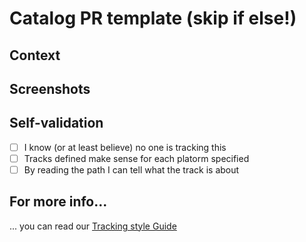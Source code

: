 # Catalog PR template (skip if else!)  

## Context  
[//]: # (Explain the context of your track so we can help you better)  

## Screenshots  
[//]: # (Screenshots showing the view or the flow to be tracked are much appreciated!)  

## Self-validation  
[//]: # (Does your track check the following?)  

- [ ] I know (or at least believe) no one is tracking this  
- [ ] Tracks defined make sense for each platorm specified   
- [ ] By reading the path I can tell what the track is about  

## For more info...  
... you can read our [Tracking style Guide](https://github.com/mercadolibre/melidata-catalog/wiki/Tracking-Style-Guide)

